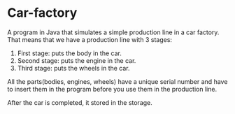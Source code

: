 # Car-factory
A program in Java that simulates a simple production line in a car factory. That means that we have a production line with 3 stages: 
1) First stage: puts the body in the car.
2) Second stage: puts the engine in the car.
3) Third stage: puts the wheels in the car.

All the parts(bodies, engines, wheels) have a unique serial number and have to insert them in the program before you use them in the
production line.

After the car is completed, it stored in the storage.
